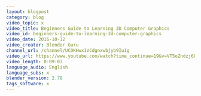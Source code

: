 ```yaml
---
layout: blogpost
category: blog
video_topic: x
video_title: Beginners Guide to Learning 3D Computer Graphics
video_id: beginners-guide-to-learning-3d-computer-graphics
video_date: 2016-10-12
video_creator: Blender Guru
channel_url: /channel/UCOKHwx1VCdgnxwbjyb9Iu1g
video_url: https://www.youtube.com/watch?time_continue=19&v=VT5oZndzj68
video_length: 0:09:03
language_audio: English
language_subs: x
blender_version: 2.78
tags_software: x
---
```

